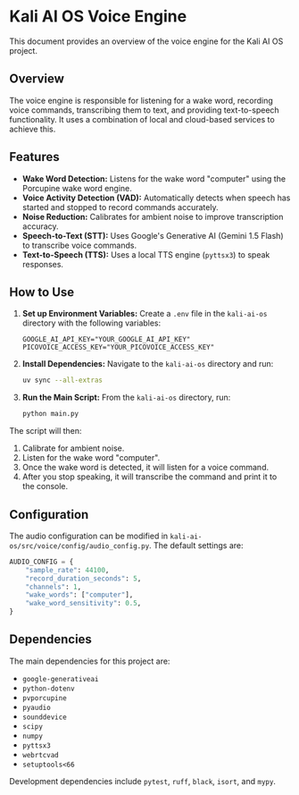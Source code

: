 # Kali AI OS Voice Engine

This document provides an overview of the voice engine for the Kali AI OS project.

## Overview

The voice engine is responsible for listening for a wake word, recording voice commands, transcribing them to text, and providing text-to-speech functionality. It uses a combination of local and cloud-based services to achieve this.

## Features

- **Wake Word Detection:** Listens for the wake word "computer" using the Porcupine wake word engine.
- **Voice Activity Detection (VAD):** Automatically detects when speech has started and stopped to record commands accurately.
- **Noise Reduction:** Calibrates for ambient noise to improve transcription accuracy.
- **Speech-to-Text (STT):** Uses Google's Generative AI (Gemini 1.5 Flash) to transcribe voice commands.
- **Text-to-Speech (TTS):** Uses a local TTS engine (`pyttsx3`) to speak responses.

## How to Use

1.  **Set up Environment Variables:**
    Create a `.env` file in the `kali-ai-os` directory with the following variables:
    ```
    GOOGLE_AI_API_KEY="YOUR_GOOGLE_AI_API_KEY"
    PICOVOICE_ACCESS_KEY="YOUR_PICOVOICE_ACCESS_KEY"
    ```

2.  **Install Dependencies:**
    Navigate to the `kali-ai-os` directory and run:
    ```bash
    uv sync --all-extras
    ```

3.  **Run the Main Script:**
    From the `kali-ai-os` directory, run:
    ```bash
    python main.py
    ```

The script will then:
1.  Calibrate for ambient noise.
2.  Listen for the wake word "computer".
3.  Once the wake word is detected, it will listen for a voice command.
4.  After you stop speaking, it will transcribe the command and print it to the console.

## Configuration

The audio configuration can be modified in `kali-ai-os/src/voice/config/audio_config.py`. The default settings are:

```python
AUDIO_CONFIG = {
    "sample_rate": 44100,
    "record_duration_seconds": 5,
    "channels": 1,
    "wake_words": ["computer"],
    "wake_word_sensitivity": 0.5,
}
```

## Dependencies

The main dependencies for this project are:

- `google-generativeai`
- `python-dotenv`
- `pvporcupine`
- `pyaudio`
- `sounddevice`
- `scipy`
- `numpy`
- `pyttsx3`
- `webrtcvad`
- `setuptools<66`

Development dependencies include `pytest`, `ruff`, `black`, `isort`, and `mypy`.
